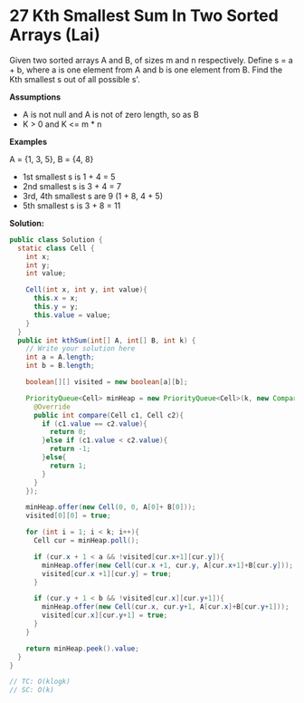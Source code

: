 # 27 Kth Smallest Sum In Two Sorted Arrays (Lai)

Given two sorted arrays A and B, of sizes m and n respectively. Define s = a + b, where a is one element from A and b is one element from B. Find the Kth smallest s out of all possible s'.

**Assumptions**

- A is not null and A is not of zero length, so as B
- K > 0 and K <= m * n

**Examples**

A = {1, 3, 5}, B = {4, 8}

- 1st smallest s is 1 + 4 = 5
- 2nd smallest s is 3 + 4 = 7
- 3rd, 4th smallest s are 9 (1 + 8, 4 + 5) 
- 5th smallest s is 3 + 8 = 11



**Solution:**

```java
public class Solution {
  static class Cell {
    int x;
    int y;
    int value;

    Cell(int x, int y, int value){
      this.x = x;
      this.y = y;
      this.value = value;
    }
  }
  public int kthSum(int[] A, int[] B, int k) {
    // Write your solution here
    int a = A.length;
    int b = B.length;

    boolean[][] visited = new boolean[a][b];

    PriorityQueue<Cell> minHeap = new PriorityQueue<Cell>(k, new Comparator<Cell>(){
      @Override
      public int compare(Cell c1, Cell c2){
        if (c1.value == c2.value){
          return 0;
        }else if (c1.value < c2.value){
          return -1;
        }else{
          return 1;
        }
      }
    });

    minHeap.offer(new Cell(0, 0, A[0]+ B[0]));
    visited[0][0] = true;

    for (int i = 1; i < k; i++){
      Cell cur = minHeap.poll();

      if (cur.x + 1 < a && !visited[cur.x+1][cur.y]){
        minHeap.offer(new Cell(cur.x +1, cur.y, A[cur.x+1]+B[cur.y]));
        visited[cur.x +1][cur.y] = true;
      }

      if (cur.y + 1 < b && !visited[cur.x][cur.y+1]){
        minHeap.offer(new Cell(cur.x, cur.y+1, A[cur.x]+B[cur.y+1]));
        visited[cur.x][cur.y+1] = true;
      }
    }

    return minHeap.peek().value;
  }
}

// TC: O(klogk)
// SC: O(k)
```

